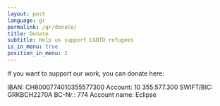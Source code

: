 ```yaml
---
layout: post
language: gr
permalink: /gr/donate/
title: Donate
subtitle: Help us support LGBTQ refugees
is_in_menu: true
position_in_menu: 2
---
```

If you want to support our work, you can donate here:

IBAN: CH8000774010355577300
Account: 10 355.577.300
SWIFT/BIC: GRKBCH2270A
BC-Nr.: 774
Account name: Eclipse
